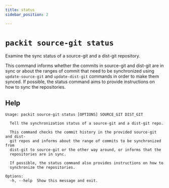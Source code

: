 ```yaml
---
title: status
sidebar_position: 2

---
```


# `packit source-git status`

Examine the sync status of a source-git and a dist-git repository.

This command informs whether the commits in source-git and dist-git are
in sync or about the ranges of commit that need to be synchronized using
`update-source-git` and `update-dist-git` commands in order to make them
synced. If possible, the status command aims to provide instructions on
how to sync the repositories.

## Help

    Usage: packit source-git status [OPTIONS] SOURCE_GIT DIST_GIT

      Tell the synchronization status of a source-git and a dist-git repo.

      This command checks the commit history in the provided source-git and dist-
      git repos and informs about the range of commits to be synchronized from
      dist-git to source-git or the other way around, or informs that the
      repositories are in sync.

      If possible, the status command also provides instructions on how to
      synchronize the repositories.

    Options:
      -h, --help  Show this message and exit.
